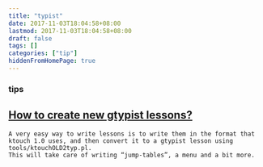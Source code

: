 ```yaml
---
title: "typist"
date: 2017-11-03T18:04:58+08:00
lastmod: 2017-11-03T18:04:58+08:00
draft: false
tags: []
categories: ["tip"]
hiddenFromHomePage: true
---
```


### tips
## [How to create new gtypist lessons?](https://www.gnu.org/software/gtypist/doc/)
```
A very easy way to write lessons is to write them in the format that ktouch 1.0 uses, and then convert it to a gtypist lesson using tools/ktouchOLD2typ.pl. 
This will take care of writing “jump-tables”, a menu and a bit more.
```
